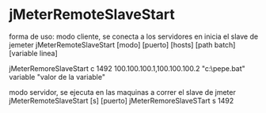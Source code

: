 # jMeterRemoteSlaveStart

forma de uso:
modo cliente, se conecta a los servidores en inicia el slave de jemeter
jMeterRemoteSlaveStart [modo] [puerto] [hosts] [path batch] [variable linea]

jMeterRemoreSlaveStart c 1492 100.100.100.1,100.100.100.2 "c:\pepe.bat" variable "valor de la variable"

modo servidor, se ejecuta en las maquinas a correr el slave de jmeter
jMeterRemoteSlaveStart [s] [puerto]
jMeterRemoreSlaveSTart s 1492



